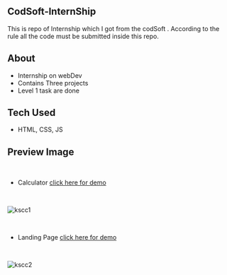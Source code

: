 ## CodSoft-InternShip
This is repo of Internship which I got from the codSoft . According to the rule all the code must be submitted inside this repo.
## About 
- Internship on webDev
- Contains Three projects
- Level 1 task are done
## Tech Used
- HTML, CSS, JS
## Preview Image 
<br/>

- Calculator  [click here for demo](https://cal-culator.vercel.app/)
<br/>

 
![kscc1](https://github.com/Kesharivishvas/CodSoft-InternShip/assets/126864494/9d6719c6-bda0-4b13-8c4f-617a24c6a7ae)

<br/>

- Landing Page [click here for demo ](https://landing-page-internship.vercel.app/)
<br/>


![kscc2](https://github.com/Kesharivishvas/CodSoft-InternShip/assets/126864494/99e5ecef-fcab-45d3-b062-3649859a8ea8)
<br/>
